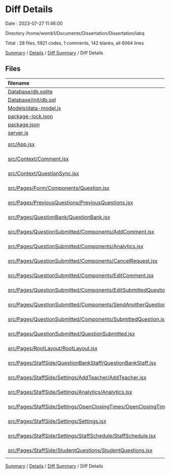 # Diff Details

Date : 2023-07-27 11:46:00

Directory /home/wemb1/Documents/Dissertation/Dissertation/labq

Total : 28 files,  5921 codes, 1 comments, 142 blanks, all 6064 lines

[Summary](results.md) / [Details](details.md) / [Diff Summary](diff.md) / Diff Details

## Files
| filename | language | code | comment | blank | total |
| :--- | :--- | ---: | ---: | ---: | ---: |
| [Database/db.sqlite](/Database/db.sqlite) | Database | 9 | 0 | 0 | 9 |
| [Database/init/db.sql](/Database/init/db.sql) | SQLite | 7 | 0 | 2 | 9 |
| [Models/data-model.js](/Models/data-model.js) | JavaScript | 356 | 1 | 56 | 413 |
| [package-lock.json](/package-lock.json) | JSON | 4,200 | 0 | 0 | 4,200 |
| [package.json](/package.json) | JSON | 2 | 0 | 0 | 2 |
| [server.js](/server.js) | JavaScript | 233 | 0 | 22 | 255 |
| [src/App.jsx](/src/App.jsx) | JavaScript JSX | 32 | 0 | -2 | 30 |
| [src/Context/Comment.jsx](/src/Context/Comment.jsx) | JavaScript JSX | 10 | 0 | 2 | 12 |
| [src/Context/QuestionSync.jsx](/src/Context/QuestionSync.jsx) | JavaScript JSX | 6 | 0 | 2 | 8 |
| [src/Pages/Form/Components/Question.jsx](/src/Pages/Form/Components/Question.jsx) | JavaScript JSX | 12 | 0 | 0 | 12 |
| [src/Pages/PreviousQuestions/PreviousQuestions.jsx](/src/Pages/PreviousQuestions/PreviousQuestions.jsx) | JavaScript JSX | 82 | -11 | 10 | 81 |
| [src/Pages/QuestionBank/QuestionBank.jsx](/src/Pages/QuestionBank/QuestionBank.jsx) | JavaScript JSX | 74 | 0 | 7 | 81 |
| [src/Pages/QuestionSubmitted/Components/AddComment.jsx](/src/Pages/QuestionSubmitted/Components/AddComment.jsx) | JavaScript JSX | 14 | 0 | 1 | 15 |
| [src/Pages/QuestionSubmitted/Components/Analytics.jsx](/src/Pages/QuestionSubmitted/Components/Analytics.jsx) | JavaScript JSX | 39 | 1 | 0 | 40 |
| [src/Pages/QuestionSubmitted/Components/CancelRequest.jsx](/src/Pages/QuestionSubmitted/Components/CancelRequest.jsx) | JavaScript JSX | 82 | 1 | 6 | 89 |
| [src/Pages/QuestionSubmitted/Components/EditComment.jsx](/src/Pages/QuestionSubmitted/Components/EditComment.jsx) | JavaScript JSX | 52 | 1 | 9 | 62 |
| [src/Pages/QuestionSubmitted/Components/EditSubmittedQuestion.jsx](/src/Pages/QuestionSubmitted/Components/EditSubmittedQuestion.jsx) | JavaScript JSX | 46 | 6 | 0 | 52 |
| [src/Pages/QuestionSubmitted/Components/SendAnotherQuestion.jsx](/src/Pages/QuestionSubmitted/Components/SendAnotherQuestion.jsx) | JavaScript JSX | -31 | -1 | -9 | -41 |
| [src/Pages/QuestionSubmitted/Components/SubmittedQuestion.jsx](/src/Pages/QuestionSubmitted/Components/SubmittedQuestion.jsx) | JavaScript JSX | 155 | 0 | -1 | 154 |
| [src/Pages/QuestionSubmitted/QuestionSubmitted.jsx](/src/Pages/QuestionSubmitted/QuestionSubmitted.jsx) | JavaScript JSX | -1 | -1 | 0 | -2 |
| [src/Pages/RootLayout/RootLayout.jsx](/src/Pages/RootLayout/RootLayout.jsx) | JavaScript JSX | 79 | 0 | 6 | 85 |
| [src/Pages/StaffSide/QuestionBankStaff/QuestionBankStaff.jsx](/src/Pages/StaffSide/QuestionBankStaff/QuestionBankStaff.jsx) | JavaScript JSX | 25 | 2 | -1 | 26 |
| [src/Pages/StaffSide/Settings/AddTeacher/AddTeacher.jsx](/src/Pages/StaffSide/Settings/AddTeacher/AddTeacher.jsx) | JavaScript JSX | 141 | 2 | 10 | 153 |
| [src/Pages/StaffSide/Settings/Analytics/Analytics.jsx](/src/Pages/StaffSide/Settings/Analytics/Analytics.jsx) | JavaScript JSX | 148 | 0 | 11 | 159 |
| [src/Pages/StaffSide/Settings/OpenClosingTimes/OpenClosingTimes.jsx](/src/Pages/StaffSide/Settings/OpenClosingTimes/OpenClosingTimes.jsx) | JavaScript JSX | 71 | 0 | 0 | 71 |
| [src/Pages/StaffSide/Settings/Settings.jsx](/src/Pages/StaffSide/Settings/Settings.jsx) | JavaScript JSX | 2 | 0 | 0 | 2 |
| [src/Pages/StaffSide/Settings/StaffSchedule/StaffSchedule.jsx](/src/Pages/StaffSide/Settings/StaffSchedule/StaffSchedule.jsx) | JavaScript JSX | 8 | 0 | 0 | 8 |
| [src/Pages/StaffSide/StudentQuestions/StudentQuestions.jsx](/src/Pages/StaffSide/StudentQuestions/StudentQuestions.jsx) | JavaScript JSX | 68 | 0 | 11 | 79 |

[Summary](results.md) / [Details](details.md) / [Diff Summary](diff.md) / Diff Details